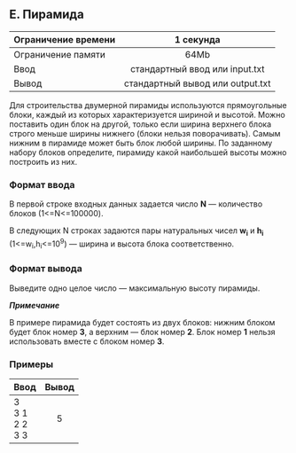 ## E. Пирамида

| Ограничение времени |            1 секунда             |
|---------------------|:--------------------------------:|
| Ограничение памяти  |               64Mb               |
| Ввод                |  стандартный ввод или input.txt  |
| Вывод               | стандартный вывод или output.txt |

Для строительства двумерной пирамиды используются прямоугольные блоки, каждый из которых характеризуется шириной и
высотой. Можно поставить один блок на другой, только если ширина верхнего блока строго меньше ширины нижнего (блоки
нельзя поворачивать).
Самым нижним в пирамиде может быть блок любой ширины. По заданному набору блоков определите, пирамиду какой наибольшей
высоты можно построить из них.

### Формат ввода

В первой строке входных данных задается число **N** — количество блоков (1<=N<=100000).

В следующих N строках задаются пары натуральных чисел **w<sub>i</sub>** и **h<sub>i</sub>** (1<=w<sub>i</sub>,h<sub>i</sub><=10<sup>9</sup>) — ширина
и высота блока соответственно.

### Формат вывода

Выведите одно целое число — максимальную высоту пирамиды.

***_Примечание_***

В примере пирамида будет состоять из двух блоков: нижним блоком будет блок номер **3**, а верхним — блок номер **2**. 
Блок номер **1** нельзя использовать вместе с блоком номер **3**.

### Примеры

| Ввод                                                | Вывод |
|-----------------------------------------------------|:-----:|
| 3<br>3 1<br>2 2<br>3 3                              |   5   |



 

               

